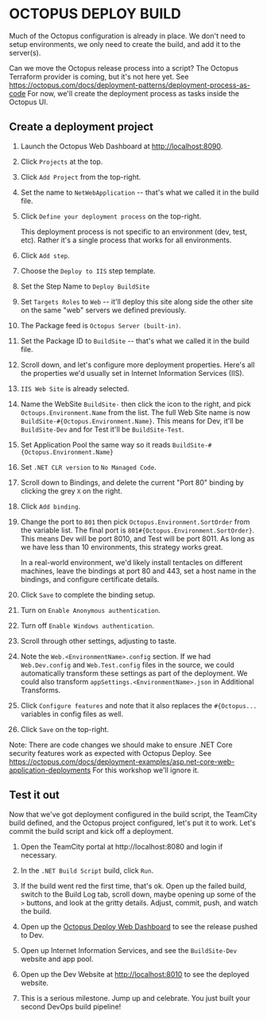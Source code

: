 OCTOPUS DEPLOY BUILD
====================

Much of the Octopus configuration is already in place.  We don't need to setup environments, we only need to create the build, and add it to the server(s).

Can we move the Octopus release process into a script?  The Octopus Terraform provider is coming, but it's not here yet.  See https://octopus.com/docs/deployment-patterns/deployment-process-as-code  For now, we'll create the deployment process as tasks inside the Octopus UI.


Create a deployment project
---------------------------

1. Launch the Octopus Web Dashboard at [http://localhost:8090](http://localhost:8090).

2. Click `Projects` at the top.

3. Click `Add Project` from the top-right.

4. Set the name to `NetWebApplication` -- that's what we called it in the build file.

5. Click `Define your deployment process` on the top-right.

   This deployment process is not specific to an environment (dev, test, etc). Rather it's a single process that works for all environments.

6. Click `Add step`.

7. Choose the `Deploy to IIS` step template.

8. Set the Step Name to `Deploy BuildSite`

9. Set `Targets Roles` to `Web` -- it'll deploy this site along side the other site on the same "web" servers we defined previously.

10. The Package feed is `Octopus Server (built-in)`.

11. Set the Package ID to `BuildSite` -- that's what we called it in the build file.

12. Scroll down, and let's configure more deployment properties.  Here's all the properties we'd usually set in Internet Information Services (IIS).

13. `IIS Web Site` is already selected.

14. Name the WebSite `BuildSite-` then click the icon to the right, and pick `Octoups.Environment.Name` from the list.  The full Web Site name is now `BuildSite-#{Octopus.Environment.Name}`.  This means for Dev, it'll be `BuildSite-Dev` and for Test it'll be `BuildSite-Test`.

15. Set Application Pool the same way so it reads `BuildSite-#{Octopus.Environment.Name}`

16. Set `.NET CLR version` to `No Managed Code`.

17. Scroll down to Bindings, and delete the current "Port 80" binding by clicking the grey `X` on the right.

18. Click `Add binding`.

19. Change the port to `801` then pick `Octopus.Environment.SortOrder` from the variable list.  The final port is `801#{Octopus.Environment.SortOrder}`.  This means Dev will be port 8010, and Test will be port 8011.  As long as we have less than 10 environments, this strategy works great.

    In a real-world environment, we'd likely install tentacles on different machines, leave the bindings at port 80 and 443, set a host name in the bindings, and configure certificate details.

20. Click `Save` to complete the binding setup.

21. Turn on `Enable Anonymous authentication`.

22. Turn off `Enable Windows authentication`.

23. Scroll through other settings, adjusting to taste.

24. Note the `Web.<EnvironmentName>.config` section.  If we had `Web.Dev.config` and `Web.Test.config` files in the source, we could automatically transform these settings as part of the deployment.  We could also transform `appSettings.<EnvironmentName>.json` in Additional Transforms.

25. Click `Configure features` and note that it also replaces the `#{Octopus...` variables in config files as well.

26. Click `Save` on the top-right.

Note: There are code changes we should make to ensure .NET Core security features work as expected with Octopus Deploy.  See https://octopus.com/docs/deployment-examples/asp.net-core-web-application-deployments  For this workshop we'll ignore it.


Test it out
-----------

Now that we've got deployment configured in the build script, the TeamCity build defined, and the Octopus project configured, let's put it to work.  Let's commit the build script and kick off a deployment.

1. Open the TeamCity portal at http://localhost:8080 and login if necessary.

2. In the `.NET Build Script` build, click `Run`.

3. If the build went red the first time, that's ok.  Open up the failed build, switch to the Build Log tab, scroll down, maybe opening up some of the `>` buttons, and look at the gritty details.  Adjust, commit, push, and watch the build.

4. Open up the [Octopus Deploy Web Dashboard](http://localhost:8090) to see the release pushed to Dev.

5. Open up Internet Information Services, and see the `BuildSite-Dev` website and app pool.

6. Open up the Dev Website at [http://localhost:8010](http://localhost:8010) to see the deployed website.

7. This is a serious milestone.  Jump up and celebrate.  You just built your second DevOps build pipeline!
